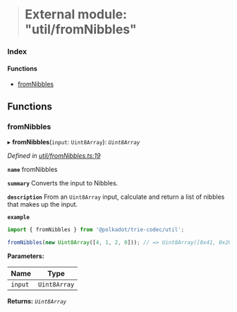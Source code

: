 > # External module: "util/fromNibbles"

### Index

#### Functions

* [fromNibbles](_util_fromnibbles_.md#fromnibbles)

## Functions

###  fromNibbles

▸ **fromNibbles**(`input`: `Uint8Array`): *`Uint8Array`*

*Defined in [util/fromNibbles.ts:19](https://github.com/polkadot-js/common/blob/332620d/packages/trie-codec/src/util/fromNibbles.ts#L19)*

**`name`** fromNibbles

**`summary`** Converts the input to Nibbles.

**`description`** 
From an `Uint8Array` input, calculate and return a list of nibbles that makes up the input.

**`example`** 
<BR>

```javascript
import { fromNibbles } from '@polkadot/trie-codec/util';

fromNibbles(new Uint8Array([4, 1, 2, 0])); // => Uint8Array([0x41, 0x20]
```

**Parameters:**

Name | Type |
------ | ------ |
`input` | `Uint8Array` |

**Returns:** *`Uint8Array`*